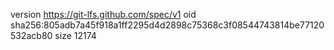 version https://git-lfs.github.com/spec/v1
oid sha256:805adb7a45f918a1ff2295d4d2898c75368c3f08544743814be77120532acb80
size 12174
